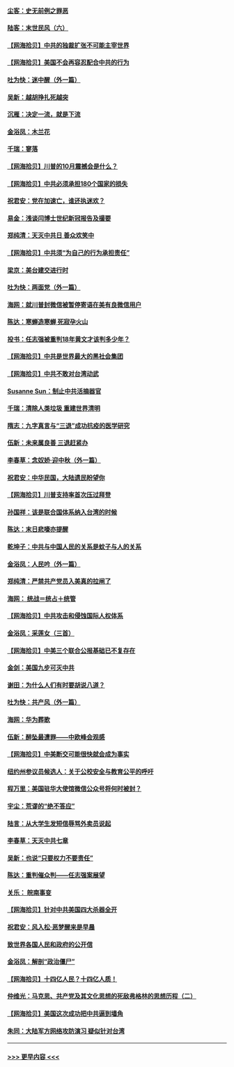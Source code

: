 #### [尘客：史无前例之罪恶](../pages/nsc993/n12435762.md?t=09281603) 
#### [陆客：末世民风（六）](../pages/nsc993/n12435354.md?t=09281603) 
#### [【网海拾贝】中共的独裁扩张不可能主宰世界](../pages/nsc993/n12435151.md?t=09281603) 
#### [【网海拾贝】美国不会再容忍配合中共的行为](../pages/nsc993/n12433808.md?t=09281603) 
#### [吐为快：迷中醒（外一篇）](../pages/nsc993/n12433585.md?t=09281603) 
#### [吴新：越胡挣扎死越突](../pages/nsc993/n12433562.md?t=09281603) 
#### [沉雁：决定一流，就是下流](../pages/nsc993/n12432128.md?t=09281603) 
#### [金浴凤：木兰花](../pages/nsc993/n12432124.md?t=09281603) 
#### [千瑞：寥落](../pages/nsc993/n12432071.md?t=09281603) 
#### [【网海拾贝】川普的10月震撼会是什么？](../pages/nsc993/n12431624.md?t=09281603) 
#### [【网海拾贝】中共必须承担180个国家的损失](../pages/nsc993/n12428893.md?t=09281603) 
#### [祝君安：党在加速亡，谁还执迷欢？](../pages/nsc993/n12428652.md?t=09281603) 
#### [易金：浅谈闫博士世纪新冠报告及撮要](../pages/nsc993/n12426822.md?t=09281603) 
#### [郑纯清：天灭中共日 善众欢笑中](../pages/nsc993/n12426784.md?t=09281603) 
#### [【网海拾贝】中共须“为自己的行为承担责任”](../pages/nsc993/n12426067.md?t=09281603) 
#### [梁京：美台建交进行时](../pages/nsc993/n12424066.md?t=09281603) 
#### [吐为快：两面党（外一篇）](../pages/nsc993/n12424043.md?t=09281603) 
#### [海网：就川普封微信被暂停寄语在美有良微信用户](../pages/nsc993/n12424021.md?t=09281603) 
#### [陈达：寒蝉造寒蝉 死寂孕火山](../pages/nsc993/n12423958.md?t=09281603) 
#### [投书：任志强被重判18年黄文才该判多少年？](../pages/nsc993/n12423672.md?t=09281603) 
#### [【网海拾贝】中共是世界最大的黑社会集团](../pages/nsc993/n12423543.md?t=09281603) 
#### [【网海拾贝】中共不敢对台湾动武](../pages/nsc993/n12421418.md?t=09281603) 
#### [Susanne Sun：制止中共活摘器官](../pages/nsc993/n12419654.md?t=09281603) 
#### [千瑞：清除人类垃圾 重建世界清明](../pages/nsc993/n12419414.md?t=09281603) 
#### [隋志：九字真言与“三退”成功抗疫的医学研究](../pages/nsc993/n12419248.md?t=09281603) 
#### [伍新：未来属良善 三退赶紧办](../pages/nsc993/n12418496.md?t=09281603) 
#### [李春草：念奴娇·迎中秋（外一篇）](../pages/nsc993/n12418465.md?t=09281603) 
#### [祝君安：中华民国，大陆遗民盼望你](../pages/nsc993/n12418089.md?t=09281603) 
#### [【网海拾贝】川普支持率首次压过拜登](../pages/nsc993/n12418050.md?t=09281603) 
#### [孙国祥：该是联合国体系纳入台湾的时候](../pages/nsc993/n12417369.md?t=09281603) 
#### [陈达：末日悲嚎亦提醒](../pages/nsc993/n12416736.md?t=09281603) 
#### [乾坤子：中共与中国人民的关系是蚊子与人的关系](../pages/nsc993/n12416632.md?t=09281603) 
#### [金浴凤：人民吟（外一篇）](../pages/nsc993/n12416567.md?t=09281603) 
#### [郑纯清：严禁共产党员入美真的拉闸了](../pages/nsc993/n12416550.md?t=09281603) 
#### [海网： 统战＝统占＋统管](../pages/nsc993/n12416404.md?t=09281603) 
#### [【网海拾贝】中共攻击和侵蚀国际人权体系](../pages/nsc993/n12416250.md?t=09281603) 
#### [金浴凤：采莲女（三首）](../pages/nsc993/n12415517.md?t=09281603) 
#### [【网海拾贝】中美三个联合公报基础已不复存在](../pages/nsc993/n12415054.md?t=09281603) 
#### [金剑：美国九步可灭中共](../pages/nsc993/n12413183.md?t=09281603) 
#### [谢田：为什么人们有时要胡说八道？](../pages/nsc993/n12411861.md?t=09281603) 
#### [吐为快：共产风（外一篇）](../pages/nsc993/n12411761.md?t=09281603) 
#### [海网：华为葬歌](../pages/nsc993/n12410381.md?t=09281603) 
#### [伍新：醉坠最遭罪——中欧峰会观感](../pages/nsc993/n12410364.md?t=09281603) 
#### [【网海拾贝】中美断交可能很快就会成为事实](../pages/nsc993/n12409495.md?t=09281603) 
#### [纽约州参议员候选人：关于公校安全与教育公平的呼吁](../pages/nsc993/n12409228.md?t=09281603) 
#### [程万里：美国驻华大使馆微信公众号将何时被封？](../pages/nsc993/n12407397.md?t=09281603) 
#### [宇尘：荒谬的“绝不答应”](../pages/nsc993/n12407360.md?t=09281603) 
#### [陆言：从大学生发短信辱骂外卖员说起](../pages/nsc993/n12407285.md?t=09281603) 
#### [李春草：天灭中共七章](../pages/nsc993/n12406988.md?t=09281603) 
#### [吴新：也说“只要权力不要责任”](../pages/nsc993/n12406966.md?t=09281603) 
#### [陈达：重判催众判——任志强案展望](../pages/nsc993/n12404540.md?t=09281603) 
#### [关乐： 皖南事变](../pages/nsc993/n12404288.md?t=09281603) 
#### [【网海拾贝】针对中共美国四大杀器全开](../pages/nsc993/n12404172.md?t=09281603) 
#### [祝君安：风入松‧恶梦醒来是早晨](../pages/nsc993/n12401953.md?t=09281603) 
#### [致世界各国人民和政府的公开信](../pages/nsc993/n12401824.md?t=09281603) 
#### [金浴凤：解剖“政治僵尸”](../pages/nsc993/n12401808.md?t=09281603) 
#### [【网海拾贝】十四亿人民？十四亿人质！](../pages/nsc993/n12401708.md?t=09281603) 
#### [仲维光：马克思、共产党及其文化思想的死敌弗格林的思想历程（二）](../pages/nsc993/n12399107.md?t=09281603) 
#### [【网海拾贝】美国这次成功把中共逼到墙角](../pages/nsc993/n12400173.md?t=09281603) 
#### [朱同：大陆军方网络攻防演习 疑似针对台湾](../pages/nsc993/n12399868.md?t=09281603) 

----
#### [ >>> 更早内容 <<< ](../indexes/nsc993-earlier.md)
